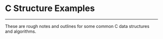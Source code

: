 # C Structure Examples

-------

These are rough notes and outlines for some common C data structures and algorithms.
